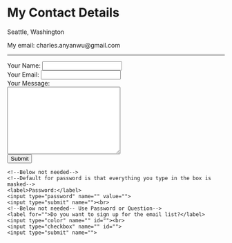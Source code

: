 <!DOCTYPE html>
<html lang="en">
<head>
    <meta charset="UTF-8">
    <meta http-equiv="X-UA-Compatible" content="IE=edge">
    <meta name="viewport" content="width=device-width, initial-scale=1.0">
    <title>Contact Me</title>
</head>
<body>
    <h1>My Contact Details</h1>
    <p>Seattle, Washington</p>
    <p>My email: charles.anyanwu@gmail.com</p>
    <hr>
<!--adding brand new form-- You can change this action ito a mailto instead of index: different applications-->
<!--<form class="" action="Index.html" method="post">-->
<form action="mailto:charles.anyanwu@gmail.com" method="post" enctype="text/plain"> <!--TAKE OUT CLASS="" FOR EMAILS-->
    <label for="">Your Name:</label>
    <input type="text" name="" id=""><br>
    <label for="">Your Email:</label>
    <input type="email" name="" id=""><br>
    <label>Your Message:</label><br>
    <textarea name="yourMessage" id="" cols="30" rows="10"></textarea><br>
    <input type="submit" name=""><br>

    <!--Below not needed-->
    <!--Default for password is that everything you type in the box is masked-->
    <label>Password:</label>
    <input type="password" name="" value="">
    <input type="submit" name=""><br>
    <!--Below not needed-- Use Password or Question-->
    <label for="">Do you want to sign up for the email list?</label>
    <input type="color" name="" id=""><br>
    <input type="checkbox" name="" id="">
    <input type="submit" name="">
    
</form>

</body>
</html>
